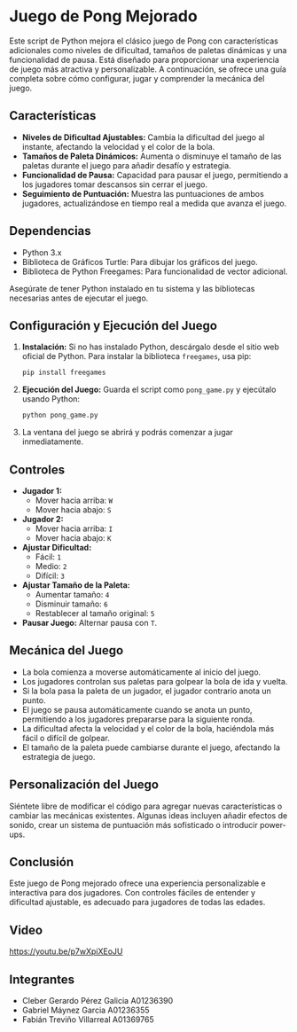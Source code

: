 # Juego de Pong Mejorado

Este script de Python mejora el clásico juego de Pong con características adicionales como niveles de dificultad, tamaños de paletas dinámicas y una funcionalidad de pausa. Está diseñado para proporcionar una experiencia de juego más atractiva y personalizable. A continuación, se ofrece una guía completa sobre cómo configurar, jugar y comprender la mecánica del juego.

## Características

- **Niveles de Dificultad Ajustables:** Cambia la dificultad del juego al instante, afectando la velocidad y el color de la bola.
- **Tamaños de Paleta Dinámicos:** Aumenta o disminuye el tamaño de las paletas durante el juego para añadir desafío y estrategia.
- **Funcionalidad de Pausa:** Capacidad para pausar el juego, permitiendo a los jugadores tomar descansos sin cerrar el juego.
- **Seguimiento de Puntuación:** Muestra las puntuaciones de ambos jugadores, actualizándose en tiempo real a medida que avanza el juego.

## Dependencias

- Python 3.x
- Biblioteca de Gráficos Turtle: Para dibujar los gráficos del juego.
- Biblioteca de Python Freegames: Para funcionalidad de vector adicional.

Asegúrate de tener Python instalado en tu sistema y las bibliotecas necesarias antes de ejecutar el juego.

## Configuración y Ejecución del Juego

1. **Instalación:** Si no has instalado Python, descárgalo desde el sitio web oficial de Python. Para instalar la biblioteca `freegames`, usa pip:

   ```bash
   pip install freegames
   ```

2. **Ejecución del Juego:** Guarda el script como `pong_game.py` y ejecútalo usando Python:

   ```bash
   python pong_game.py
   ```

3. La ventana del juego se abrirá y podrás comenzar a jugar inmediatamente.

## Controles

- **Jugador 1:**
  - Mover hacia arriba: `W`
  - Mover hacia abajo: `S`
- **Jugador 2:**
  - Mover hacia arriba: `I`
  - Mover hacia abajo: `K`
- **Ajustar Dificultad:**
  - Fácil: `1`
  - Medio: `2`
  - Difícil: `3`
- **Ajustar Tamaño de la Paleta:**
  - Aumentar tamaño: `4`
  - Disminuir tamaño: `6`
  - Restablecer al tamaño original: `5`
- **Pausar Juego:** Alternar pausa con `T`.

## Mecánica del Juego

- La bola comienza a moverse automáticamente al inicio del juego.
- Los jugadores controlan sus paletas para golpear la bola de ida y vuelta.
- Si la bola pasa la paleta de un jugador, el jugador contrario anota un punto.
- El juego se pausa automáticamente cuando se anota un punto, permitiendo a los jugadores prepararse para la siguiente ronda.
- La dificultad afecta la velocidad y el color de la bola, haciéndola más fácil o difícil de golpear.
- El tamaño de la paleta puede cambiarse durante el juego, afectando la estrategia de juego.

## Personalización del Juego

Siéntete libre de modificar el código para agregar nuevas características o cambiar las mecánicas existentes. Algunas ideas incluyen añadir efectos de sonido, crear un sistema de puntuación más sofisticado o introducir power-ups.

## Conclusión

Este juego de Pong mejorado ofrece una experiencia personalizable e interactiva para dos jugadores. Con controles fáciles de entender y dificultad ajustable, es adecuado para jugadores de todas las edades. 

## Video
https://youtu.be/p7wXpiXEoJU

## Integrantes
- Cleber Gerardo Pérez Galicia    	A01236390
- Gabriel Máynez Garcia 		      A01236355
- Fabián Treviño Villarreal 		   A01369765
